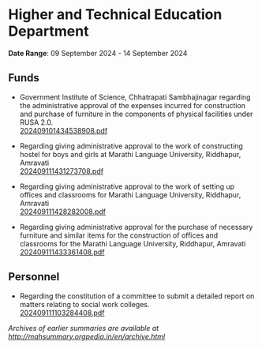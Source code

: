 # Higher and Technical Education Department

**Date Range**: 09 September 2024 - 14 September 2024


## Funds
- Government Institute of Science, Chhatrapati Sambhajinagar regarding the administrative approval of the expenses incurred for construction and purchase of furniture in the components of physical facilities under RUSA 2.0.\
  [202409101434538908.pdf](https://gr.maharashtra.gov.in/Site/Upload/Government%20Resolutions/English/202409101434538908.pdf)

- Regarding giving administrative approval to the work of constructing hostel for boys and girls at Marathi Language University, Riddhapur, Amravati\
  [202409111431273708.pdf](https://gr.maharashtra.gov.in/Site/Upload/Government%20Resolutions/English/202409111431273708.pdf)

- Regarding giving administrative approval to the work of setting up offices and classrooms for Marathi Language University, Riddhapur, Amravati\
  [202409111428282008.pdf](https://gr.maharashtra.gov.in/Site/Upload/Government%20Resolutions/English/202409111428282008.pdf)

- Regarding giving administrative approval for the purchase of necessary furniture and similar items for the construction of offices and classrooms for the Marathi Language University, Riddhapur, Amravati\
  [202409111433361408.pdf](https://gr.maharashtra.gov.in/Site/Upload/Government%20Resolutions/English/202409111433361408.pdf)

## Personnel
- Regarding the constitution of a committee to submit a detailed report on matters relating to social work colleges.\
  [202409111103284408.pdf](https://gr.maharashtra.gov.in/Site/Upload/Government%20Resolutions/English/202409111103284408.pdf)


*Archives of earlier summaries are available at http://mahsummary.orgpedia.in/en/archive.html*